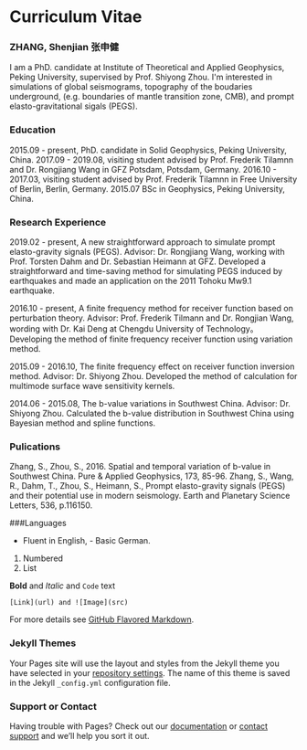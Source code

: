 # Curriculum Vitae

### ZHANG, Shenjian   张申健

I am a PhD. candidate at Institute of Theoretical and Applied Geophysics, Peking University, supervised by Prof. Shiyong Zhou. I'm interested in simulations of global seismograms, topography of the boudaries underground, (e.g. boundaries of mantle transition zone, CMB), and prompt elasto-gravitational sigals (PEGS).

### Education
2015.09 - present, PhD. candidate in Solid Geophysics, Peking University, China.
2017.09 - 2019.08, visiting student advised by Prof. Frederik Tilamnn and Dr. Rongjiang Wang in GFZ Potsdam, Potsdam, Germany.
2016.10 - 2017.03, visiting student advised by Prof. Frederik Tilamnn in Free University of Berlin, Berlin, Germany.
2015.07            BSc in Geophysics, Peking University, China.
                   
### Research Experience
2019.02 - present, A new straightforward approach to simulate prompt elasto-gravity signals (PEGS).
Advisor: Dr. Rongjiang Wang, working with Prof. Torsten Dahm and Dr. Sebastian Heimann at GFZ.
Developed a straightforward and time-saving method for simulating PEGS induced by earthquakes
and made an application on the 2011 Tohoku Mw9.1 earthquake.

2016.10 - present, A finite frequency method for receiver function based on perturbation theory. 
Advisor: Prof. Frederik Tilmann and Dr. Rongjian Wang, wording with Dr. Kai Deng at Chengdu University of Technology。
Developing the method of finite frequency receiver function using variation method.

2015.09 - 2016.10, The finite frequency effect on receiver function inversion method.
Advisor: Dr. Shiyong Zhou.
Developed the method of calculation for multimode surface wave sensitivity kernels.

2014.06 - 2015.08, The b-value variations in Southwest China.
Advisor: Dr. Shiyong Zhou.
Calculated the b-value distribution in Southwest China using Bayesian method and spline functions.

### Pulications
Zhang, S., Zhou, S., 2016. Spatial and temporal variation of b-value in Southwest China. Pure & 
Applied Geophysics, 173, 85-96.
Zhang, S., Wang, R., Dahm, T., Zhou, S., Heimann, S., Prompt elasto-gravity signals (PEGS) and their 
potential use in modern seismology. Earth and Planetary Science Letters, 536, p.116150.

###Languages
- Fluent in English, - Basic German.

1. Numbered
2. List

**Bold** and _Italic_ and `Code` text
```
[Link](url) and ![Image](src)
```

For more details see [GitHub Flavored Markdown](https://guides.github.com/features/mastering-markdown/).

### Jekyll Themes

Your Pages site will use the layout and styles from the Jekyll theme you have selected in your [repository settings](https://github.com/shenjianzhang/shenjianzhang.github.io/settings). The name of this theme is saved in the Jekyll `_config.yml` configuration file.

### Support or Contact

Having trouble with Pages? Check out our [documentation](https://help.github.com/categories/github-pages-basics/) or [contact support](https://github.com/contact) and we’ll help you sort it out.
